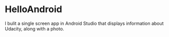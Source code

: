 # HelloAndroid
I bulit a single screen app in Android Studio that displays information about Udacity, along with a photo.
